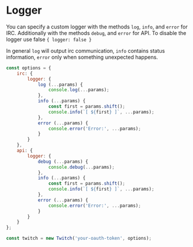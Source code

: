 # Logger

You can specify a custom logger with the methods `log`, `info`, and `error` for IRC. Additionally with the methods `debug`, and `error` for API. To disable the logger use false `{ logger: false }`

In general `log` will output irc communication, `info` contains status information, `error` only when something unexpected happens.

```javascript
const options = {
    irc: {
        logger: {
            log (...params) {
                console.log(...params);
            },
            info (...params) {
                const first = params.shift();
                console.info(`[ ${first} ]`, ...params);
            },
            error (...params) {
                console.error('Error:', ...params);
            }
        }
    },
    api: {
        logger: {
            debug (...params) {
                console.debug(...params);
            },
            info (...params) {
                const first = params.shift();
                console.info(`[ ${first} ]`, ...params);
            },
            error (...params) {
                console.error('Error:', ...params);
            }
        }
    }
};

const twitch = new Twitch('your-oauth-token', options);
```
